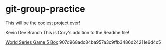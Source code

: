 # git-group-practice


This will be the coolest project ever!

Kevin Dev Branch
This is Cory's addition to the Readme file!

[World Series Game 5 Box](https://www.espn.com/mlb/boxscore?gameId=401246391)
907d968adc84ba957a3c9ffb3486d24211e6d4c5
